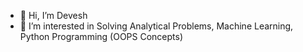 - 👋 Hi, I’m Devesh
- 👀 I’m interested in Solving Analytical Problems, Machine Learning, Python Programming (OOPS Concepts)

<!---
gitDevesh/gitDevesh is a ✨ special ✨ repository because its `README.md` (this file) appears on your GitHub profile.
You can click the Preview link to take a look at your changes.
--->
